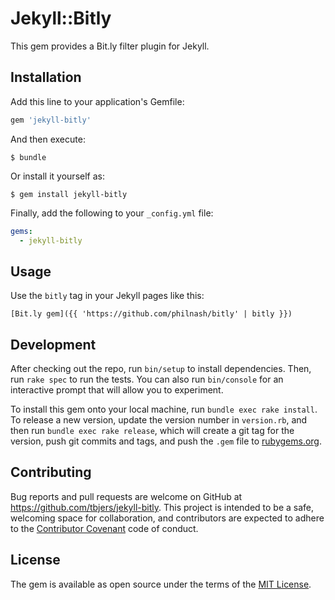 # Jekyll::Bitly

This gem provides a Bit.ly filter plugin for Jekyll.

## Installation

Add this line to your application's Gemfile:

```ruby
gem 'jekyll-bitly'
```

And then execute:

    $ bundle

Or install it yourself as:

    $ gem install jekyll-bitly

Finally, add the following to your `_config.yml` file:

```yaml
gems:
  - jekyll-bitly
```

## Usage

Use the `bitly` tag in your Jekyll pages like this:

```erb
[Bit.ly gem]({{ 'https://github.com/philnash/bitly' | bitly }})
```

## Development

After checking out the repo, run `bin/setup` to install dependencies. Then, run `rake spec` to run the tests. You can also run `bin/console` for an interactive prompt that will allow you to experiment.

To install this gem onto your local machine, run `bundle exec rake install`. To release a new version, update the version number in `version.rb`, and then run `bundle exec rake release`, which will create a git tag for the version, push git commits and tags, and push the `.gem` file to [rubygems.org](https://rubygems.org).

## Contributing

Bug reports and pull requests are welcome on GitHub at https://github.com/tbjers/jekyll-bitly. This project is intended to be a safe, welcoming space for collaboration, and contributors are expected to adhere to the [Contributor Covenant](http://contributor-covenant.org) code of conduct.


## License

The gem is available as open source under the terms of the [MIT License](http://opensource.org/licenses/MIT).

